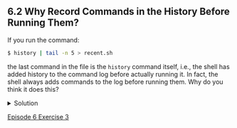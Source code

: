 ## 6.2 Why Record Commands in the History Before Running Them?

If you run the command:

```bash
$ history | tail -n 5 > recent.sh
```

the last command in the file is the ```history``` command itself, i.e., the shell has added history to the command log before actually running it. In fact, the shell always adds commands to the log before running them. Why do you think it does this?

<details>
  <summary>
Solution
  </summary>

If a command causes something to crash or hang, it might be useful to know what that command was, in order to investigate the problem. Were the command only be recorded after running it, we would not have a record of the last command run in the event of a crash.
</details>

[Episode 6 Exercise 3](episode6_ex3.md)
